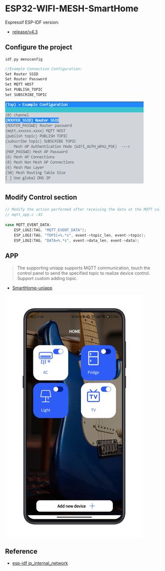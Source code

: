 # ESP32-WIFI-MESH-SmartHome

Espressif ESP-IDF version:

- [release/v4.3](https://github.com/espressif/esp-idf/tree/release/v4.3)

## Configure the project

```cpp
idf.py menuconfig
```

```cpp
//Example Connection Configuration:
Set Router SSID
Set Router Password
Set MQTT HOST
Set PUBLISH_TOPIC
Set SUBSCRIBE_TOPIC
```

![config_01](./images/config_01.jpg)


## Modify Control section

```cpp
// Modify the action performed after receiving the data at the MQTT callback "MQTT_EVENT_DATA"
// mqtt_app.c :43

case MQTT_EVENT_DATA:
    ESP_LOGI(TAG, "MQTT_EVENT_DATA");
    ESP_LOGI(TAG, "TOPIC=%.*s", event->topic_len, event->topic);
    ESP_LOGI(TAG, "DATA=%.*s", event->data_len, event->data);
```

## APP

>The supporting uniapp supports MQTT communication, touch the control panel to send the specified topic to realize device control. Support custom adding topic.

- [SmartHome-uniapp](https://github.com/Gitshaoxiang/SmartHome-uniapp)

![app_01](./images/app_01.png)

## Reference

- [esp-idf ip_internal_network](https://github.com/espressif/esp-idf/tree/master/examples/mesh/ip_internal_network)

